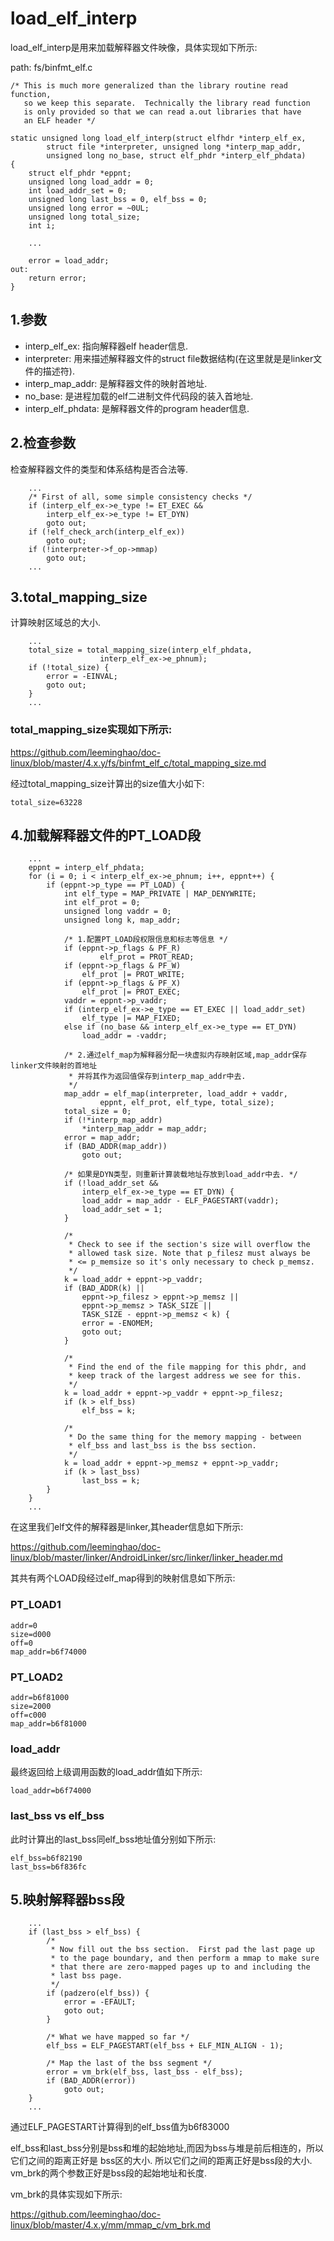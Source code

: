 load_elf_interp
========================================

load_elf_interp是用来加载解释器文件映像，具体实现如下所示:

path: fs/binfmt_elf.c
```
/* This is much more generalized than the library routine read function,
   so we keep this separate.  Technically the library read function
   is only provided so that we can read a.out libraries that have
   an ELF header */

static unsigned long load_elf_interp(struct elfhdr *interp_elf_ex,
        struct file *interpreter, unsigned long *interp_map_addr,
        unsigned long no_base, struct elf_phdr *interp_elf_phdata)
{
    struct elf_phdr *eppnt;
    unsigned long load_addr = 0;
    int load_addr_set = 0;
    unsigned long last_bss = 0, elf_bss = 0;
    unsigned long error = ~0UL;
    unsigned long total_size;
    int i;

    ...

    error = load_addr;
out:
    return error;
}
```

1.参数
----------------------------------------

* interp_elf_ex: 指向解释器elf header信息.
* interpreter: 用来描述解释器文件的struct file数据结构(在这里就是是linker文件的描述符).
* interp_map_addr: 是解释器文件的映射首地址.
* no_base: 是进程加载的elf二进制文件代码段的装入首地址.
* interp_elf_phdata: 是解释器文件的program header信息.

2.检查参数
----------------------------------------

检查解释器文件的类型和体系结构是否合法等.

```
    ...
    /* First of all, some simple consistency checks */
    if (interp_elf_ex->e_type != ET_EXEC &&
        interp_elf_ex->e_type != ET_DYN)
        goto out;
    if (!elf_check_arch(interp_elf_ex))
        goto out;
    if (!interpreter->f_op->mmap)
        goto out;
    ...
```

3.total_mapping_size
----------------------------------------

计算映射区域总的大小.

```
    ...
    total_size = total_mapping_size(interp_elf_phdata,
                    interp_elf_ex->e_phnum);
    if (!total_size) {
        error = -EINVAL;
        goto out;
    }
    ...
```

### total_mapping_size实现如下所示:

https://github.com/leeminghao/doc-linux/blob/master/4.x.y/fs/binfmt_elf_c/total_mapping_size.md

经过total_mapping_size计算出的size值大小如下:

```
total_size=63228
```

4.加载解释器文件的PT_LOAD段
----------------------------------------

```
    ...
    eppnt = interp_elf_phdata;
    for (i = 0; i < interp_elf_ex->e_phnum; i++, eppnt++) {
        if (eppnt->p_type == PT_LOAD) {
            int elf_type = MAP_PRIVATE | MAP_DENYWRITE;
            int elf_prot = 0;
            unsigned long vaddr = 0;
            unsigned long k, map_addr;

            /* 1.配置PT_LOAD段权限信息和标志等信息 */
            if (eppnt->p_flags & PF_R)
                    elf_prot = PROT_READ;
            if (eppnt->p_flags & PF_W)
                elf_prot |= PROT_WRITE;
            if (eppnt->p_flags & PF_X)
                elf_prot |= PROT_EXEC;
            vaddr = eppnt->p_vaddr;
            if (interp_elf_ex->e_type == ET_EXEC || load_addr_set)
                elf_type |= MAP_FIXED;
            else if (no_base && interp_elf_ex->e_type == ET_DYN)
                load_addr = -vaddr;

            /* 2.通过elf_map为解释器分配一块虚拟内存映射区域,map_addr保存linker文件映射的首地址
             * 并将其作为返回值保存到interp_map_addr中去.
             */
            map_addr = elf_map(interpreter, load_addr + vaddr,
                    eppnt, elf_prot, elf_type, total_size);
            total_size = 0;
            if (!*interp_map_addr)
                *interp_map_addr = map_addr;
            error = map_addr;
            if (BAD_ADDR(map_addr))
                goto out;

            /* 如果是DYN类型，则重新计算装载地址存放到load_addr中去. */
            if (!load_addr_set &&
                interp_elf_ex->e_type == ET_DYN) {
                load_addr = map_addr - ELF_PAGESTART(vaddr);
                load_addr_set = 1;
            }

            /*
             * Check to see if the section's size will overflow the
             * allowed task size. Note that p_filesz must always be
             * <= p_memsize so it's only necessary to check p_memsz.
             */
            k = load_addr + eppnt->p_vaddr;
            if (BAD_ADDR(k) ||
                eppnt->p_filesz > eppnt->p_memsz ||
                eppnt->p_memsz > TASK_SIZE ||
                TASK_SIZE - eppnt->p_memsz < k) {
                error = -ENOMEM;
                goto out;
            }

            /*
             * Find the end of the file mapping for this phdr, and
             * keep track of the largest address we see for this.
             */
            k = load_addr + eppnt->p_vaddr + eppnt->p_filesz;
            if (k > elf_bss)
                elf_bss = k;

            /*
             * Do the same thing for the memory mapping - between
             * elf_bss and last_bss is the bss section.
             */
            k = load_addr + eppnt->p_memsz + eppnt->p_vaddr;
            if (k > last_bss)
                last_bss = k;
        }
    }
    ...
```

在这里我们elf文件的解释器是linker,其header信息如下所示:

https://github.com/leeminghao/doc-linux/blob/master/linker/AndroidLinker/src/linker/linker_header.md

其共有两个LOAD段经过elf_map得到的映射信息如下所示:

### PT_LOAD1

```
addr=0
size=d000
off=0
map_addr=b6f74000
```

### PT_LOAD2

```
addr=b6f81000
size=2000
off=c000
map_addr=b6f81000
```

### load_addr

最终返回给上级调用函数的load_addr值如下所示:

```
load_addr=b6f74000
```

### last_bss vs elf_bss

此时计算出的last_bss同elf_bss地址值分别如下所示:

```
elf_bss=b6f82190
last_bss=b6f836fc
```

5.映射解释器bss段
----------------------------------------

```
    ...
    if (last_bss > elf_bss) {
        /*
         * Now fill out the bss section.  First pad the last page up
         * to the page boundary, and then perform a mmap to make sure
         * that there are zero-mapped pages up to and including the
         * last bss page.
         */
        if (padzero(elf_bss)) {
            error = -EFAULT;
            goto out;
        }

        /* What we have mapped so far */
        elf_bss = ELF_PAGESTART(elf_bss + ELF_MIN_ALIGN - 1);

        /* Map the last of the bss segment */
        error = vm_brk(elf_bss, last_bss - elf_bss);
        if (BAD_ADDR(error))
            goto out;
    }
    ...
```

通过ELF_PAGESTART计算得到的elf_bss值为b6f83000

elf_bss和last_bss分别是bss和堆的起始地址,而因为bss与堆是前后相连的，所以它们之间的距离正好是
bss区的大小. 所以它们之间的距离正好是bss段的大小. vm_brk的两个参数正好是bss段的起始地址和长度.

vm_brk的具体实现如下所示:

https://github.com/leeminghao/doc-linux/blob/master/4.x.y/mm/mmap_c/vm_brk.md
